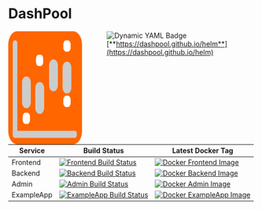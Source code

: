 # DashPool

<img src="https://raw.githubusercontent.com/dashpool/.github/main/media/logo.svg" alt="Logo" width="150" height="230" style="float: left; margin-right: 50px;" align="left">


![Dynamic YAML Badge](https://img.shields.io/badge/dynamic/yaml?url=https%3A%2F%2Fdashpool.github.io%2Fhelm%2Findex.yaml&query=entries.dashpool%5B0%5D.version&logo=helm&label=Helm) [**https://dashpool.github.io/helm**](https://dashpool.github.io/helm)


| Service   | Build Status | Latest Docker Tag |
|-----------|--------------|-------------------|
| Frontend  | [![Frontend Build Status](https://github.com/dashpool/frontend/actions/workflows/docker.yml/badge.svg)](https://github.com/dashpool/frontend/actions/workflows/docker.yml) | [![Docker Frontend Image](https://img.shields.io/docker/v/dashpool/frontend?sort=semver)](https://hub.docker.com/r/dashpool/frontend/tags) |
| Backend   | [![Backend Build Status](https://github.com/dashpool/backend/actions/workflows/docker.yml/badge.svg)](https://github.com/dashpool/backend/actions/workflows/docker.yml) | [![Docker Backend Image](https://img.shields.io/docker/v/dashpool/backend?sort=semver)](https://hub.docker.com/r/dashpool/backend/tags) |
| Admin     | [![Admin Build Status](https://github.com/dashpool/admin/actions/workflows/docker.yml/badge.svg)](https://github.com/dashpool/admin/actions/workflows/docker.yml) | [![Docker Admin Image](https://img.shields.io/docker/v/dashpool/admin?sort=semver)](https://hub.docker.com/r/dashpool/admin/tags) |
| ExampleApp| [![ExampleApp Build Status](https://github.com/dashpool/exampleapp/actions/workflows/docker.yml/badge.svg)](https://github.com/dashpool/exampleapp/actions/workflows/docker.yml) | [![Docker ExampleApp Image](https://img.shields.io/docker/v/dashpool/exampleapp?sort=semver)](https://hub.docker.com/r/dashpool/exampleapp/tags) |
